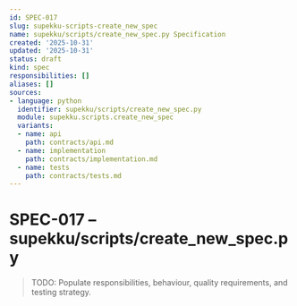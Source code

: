 ```yaml
---
id: SPEC-017
slug: supekku-scripts-create_new_spec
name: supekku/scripts/create_new_spec.py Specification
created: '2025-10-31'
updated: '2025-10-31'
status: draft
kind: spec
responsibilities: []
aliases: []
sources:
- language: python
  identifier: supekku/scripts/create_new_spec.py
  module: supekku.scripts.create_new_spec
  variants:
  - name: api
    path: contracts/api.md
  - name: implementation
    path: contracts/implementation.md
  - name: tests
    path: contracts/tests.md
---
```


# SPEC-017 – supekku/scripts/create_new_spec.py

> TODO: Populate responsibilities, behaviour, quality requirements, and testing strategy.
